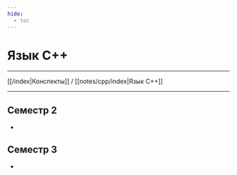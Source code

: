 ```yaml
---
hide: 
  - toc
---
```


# Язык С++

---

[[/index|Конспекты]] / [[notes/cpp/index|Язык С++]]

---

## Семестр 2
-

## Семестр 3
-